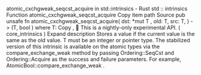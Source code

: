 atomic_cxchgweak_seqcst_acquire in std::intrinsics - Rust
std
::
intrinsics
Function
atomic_cxchgweak_seqcst_acquire
Copy item path
Source
pub unsafe fn atomic_cxchgweak_seqcst_acquire<T>(
    dst:
*mut T
,
    old: T,
    src: T,
) -> (T,
bool
)
where
    T:
Copy
,
🔬
This is a nightly-only experimental API. (
core_intrinsics
)
Expand description
Stores a value if the current value is the same as the
old
value.
T
must be an integer or pointer type.
The stabilized version of this intrinsic is available on the
atomic
types via the
compare_exchange_weak
method by passing
Ordering::SeqCst
and
Ordering::Acquire
as the success and failure parameters.
For example,
AtomicBool::compare_exchange_weak
.